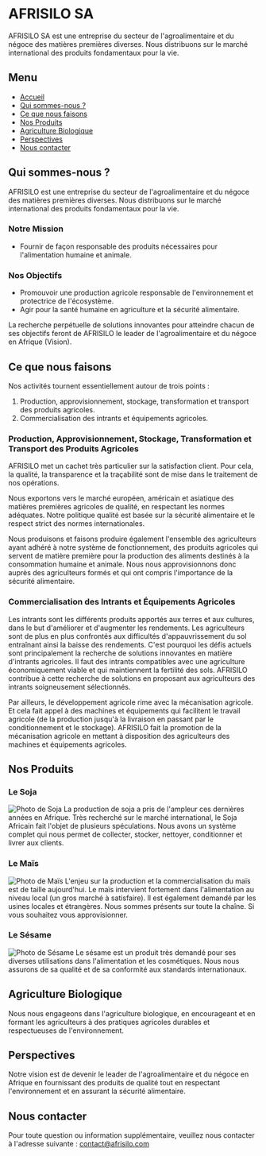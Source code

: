 # AFRISILO SA

AFRISILO SA est une entreprise du secteur de l'agroalimentaire et du négoce des matières premières diverses. Nous distribuons sur le marché international des produits fondamentaux pour la vie.

## Menu

- [Accueil](#accueil)
- [Qui sommes-nous ?](#qui-sommes-nous)
- [Ce que nous faisons](#ce-que-nous-faisons)
- [Nos Produits](#nos-produits)
- [Agriculture Biologique](#agriculture-biologique)
- [Perspectives](#perspectives)
- [Nous contacter](#nous-contacter)

## Qui sommes-nous ?

AFRISILO est une entreprise du secteur de l'agroalimentaire et du négoce des matières premières diverses. Nous distribuons sur le marché international des produits fondamentaux pour la vie.

### Notre Mission

- Fournir de façon responsable des produits nécessaires pour l'alimentation humaine et animale.

### Nos Objectifs

- Promouvoir une production agricole responsable de l'environnement et protectrice de l'écosystème.
- Agir pour la santé humaine en agriculture et la sécurité alimentaire.

La recherche perpétuelle de solutions innovantes pour atteindre chacun de ses objectifs feront de AFRISILO le leader de l'agroalimentaire et du négoce en Afrique (Vision).

## Ce que nous faisons

Nos activités tournent essentiellement autour de trois points :

1. Production, approvisionnement, stockage, transformation et transport des produits agricoles.
2. Commercialisation des intrants et équipements agricoles.

### Production, Approvisionnement, Stockage, Transformation et Transport des Produits Agricoles

AFRISILO met un cachet très particulier sur la satisfaction client. Pour cela, la qualité, la transparence et la traçabilité sont de mise dans le traitement de nos opérations.

Nous exportons vers le marché européen, américain et asiatique des matières premières agricoles de qualité, en respectant les normes adéquates. Notre politique qualité est basée sur la sécurité alimentaire et le respect strict des normes internationales.

Nous produisons et faisons produire également l'ensemble des agriculteurs ayant adhéré à notre système de fonctionnement, des produits agricoles qui servent de matière première pour la production des aliments destinés à la consommation humaine et animale. Nous nous approvisionnons donc auprès des agriculteurs formés et qui ont compris l'importance de la sécurité alimentaire.

### Commercialisation des Intrants et Équipements Agricoles

Les intrants sont les différents produits apportés aux terres et aux cultures, dans le but d'améliorer et d'augmenter les rendements. Les agriculteurs sont de plus en plus confrontés aux difficultés d'appauvrissement du sol entraînant ainsi la baisse des rendements. C'est pourquoi les défis actuels sont principalement la recherche de solutions innovantes en matière d'intrants agricoles. Il faut des intrants compatibles avec une agriculture économiquement viable et qui maintiennent la fertilité des sols. AFRISILO contribue à cette recherche de solutions en proposant aux agriculteurs des intrants soigneusement sélectionnés.

Par ailleurs, le développement agricole rime avec la mécanisation agricole. Et cela fait appel à des machines et équipements qui facilitent le travail agricole (de la production jusqu'à la livraison en passant par le conditionnement et le stockage). AFRISILO fait la promotion de la mécanisation agricole en mettant à disposition des agriculteurs des machines et équipements agricoles.

## Nos Produits

### Le Soja
![Photo de Soja](path/to/soja.jpg)
La production de soja a pris de l'ampleur ces dernières années en Afrique. Très recherché sur le marché international, le Soja Africain fait l'objet de plusieurs spéculations. Nous avons un système complet qui nous permet de collecter, stocker, nettoyer, conditionner et livrer aux clients.

### Le Maïs
![Photo de Maïs](path/to/mais.jpg)
L'enjeu sur la production et la commercialisation du maïs est de taille aujourd'hui. Le maïs intervient fortement dans l'alimentation au niveau local (un gros marché à satisfaire). Il est également demandé par les usines locales et étrangères. Nous sommes présents sur toute la chaîne. Si vous souhaitez vous approvisionner.

### Le Sésame
![Photo de Sésame](path/to/sesame.jpg)
Le sésame est un produit très demandé pour ses diverses utilisations dans l'alimentation et les cosmétiques. Nous nous assurons de sa qualité et de sa conformité aux standards internationaux.

## Agriculture Biologique

Nous nous engageons dans l'agriculture biologique, en encourageant et en formant les agriculteurs à des pratiques agricoles durables et respectueuses de l'environnement.

## Perspectives

Notre vision est de devenir le leader de l'agroalimentaire et du négoce en Afrique en fournissant des produits de qualité tout en respectant l'environnement et en assurant la sécurité alimentaire.

## Nous contacter

Pour toute question ou information supplémentaire, veuillez nous contacter à l'adresse suivante : [contact@afrisilo.com](mailto:contact@afrisilo.com)
